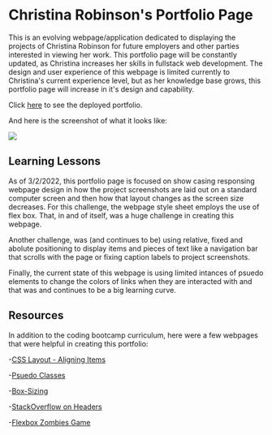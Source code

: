 # Christina Robinson's Portfolio Page

This is an evolving webpage/application dedicated to displaying the projects of Christina Robinson for future employers and other parties interested in viewing her work. This portfolio page will be constantly updated, as Christina increases her skills in fullstack web development. The design and user experience of this webpage is limited currently to Christina's current experience level, but as her knowledge base grows, this portfolio page will increase in it's design and capability.

Click [here]() to see the deployed portfolio.

And here is the screenshot of what it looks like:

![](./Assets/Images/..)

## Learning Lessons

As of 3/2/2022, this portfolio page is focused on show casing responsing webpage design in how the project screenshots are laid out on a standard computer screen and then how that layout changes as the screen size decreases. For this challenge, the webpage style sheet employs the use of flex box. That, in and of itself, was a huge challenge in creating this webpage.

Another challenge, was (and continues to be) using relative, fixed and abolute positioning to display items and pieces of text like a navigation bar that scrolls with the page or fixing caption labels to project screenshots. 

Finally, the current state of this webpage is using limited intances of psuedo elements to change the colors of links when they are interacted with and that was and continues to be a big learning curve.

## Resources

In addition to the coding bootcamp curriculum, here were a few webpages that were helpful in creating this portfolio:

-[CSS Layout - Aligning Items](https://www.w3schools.com/css/css_align.asp)

-[Psuedo Classes](https://developer.mozilla.org/en-US/docs/Web/CSS/:visited)

-[Box-Sizing](https://developer.mozilla.org/en-US/docs/Web/CSS/box-sizing)

-[StackOverflow on Headers](https://stackoverflow.com/questions/41576098/header-and-footer-doesnt-reach-the-edges-of-webpage)

-[Flexbox Zombies Game](https://mastery.games/flexboxzombies)